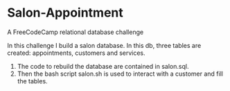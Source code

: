 # Salon-Appointment
A FreeCodeCamp relational database challenge

In this challenge I build a salon database. In this db, three tables are created: appointments, customers and services. 
1. The code to rebuild the database are contained in salon.sql.
2. Then the bash script salon.sh is used to interact with a customer and fill the tables.
